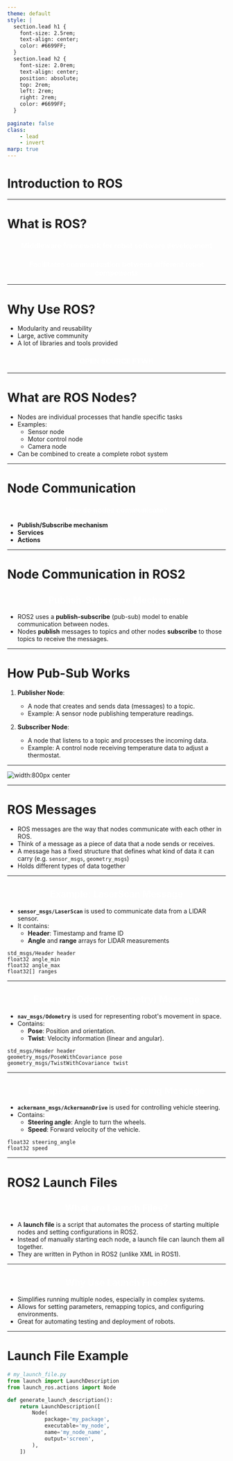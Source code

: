 ```yaml
---
theme: default
style: |
  section.lead h1 {
    font-size: 2.5rem;
    text-align: center;
    color: #6699FF;
  }
  section.lead h2 {
    font-size: 2.0rem;
    text-align: center;
    position: absolute;
    top: 2rem;
    left: 2rem;
    right: 2rem;
    color: #6699FF;
  }
    
paginate: false
class: 
    - lead
    - invert
marp: true
---
```

<style scoped>
h2 {
    text-align: center;
    position: unset;
    color: white;
}
</style>

# Introduction to ROS


---
<style scoped>
h3 {
    text-align: center;
    position: unset;
    color: white;
}
</style>

# What is ROS?

### Middleware framework for robot software development
### Facilitates communication between different robot components

---
<style scoped>
h3 {
    text-align: center;
    position: UNSET;
    color: white;
}
</style>
# Why Use ROS?

- Modularity and reusability
- Large, active community
- A lot of libraries and tools provided

### OPEN SOURCE FTW!!

---
<style scoped>
h3 {
    text-align: center;
    position: UNSET;
    color: white;
}
</style>
# What are ROS Nodes?

- Nodes are individual processes that handle specific tasks
- Examples:
  - Sensor node
  - Motor control node
  - Camera node
- Can be combined to create a complete robot system

---
<style scoped>
h3 {
    text-align: center;
    position: UNSET;
    color: white;
}
</style>
# Node Communication
### How do nodes **communicate**?

- **Publish/Subscribe mechanism**
- **Services**
- **Actions**


---
<style scoped>
h2 {
    text-align: center;
    position: UNSET;
    color: white;
}
</style>
# Node Communication in ROS2

## Publish-Subscribe Mechanism

- ROS2 uses a **publish-subscribe** (pub-sub) model to enable communication between nodes.
- Nodes **publish** messages to topics and other nodes **subscribe** to those topics to receive the messages.

---

# How Pub-Sub Works

1. **Publisher Node**: 
   - A node that creates and sends data (messages) to a topic.
   - Example: A sensor node publishing temperature readings.

2. **Subscriber Node**:
   - A node that listens to a topic and processes the incoming data.
   - Example: A control node receiving temperature data to adjust a thermostat.

---
<style>
img[alt~="center"] {
  display: block;
  margin: 0 auto;
}
</style>

![width:800px center](multi_pub_sub.gif)

---
# ROS Messages

- ROS messages are the way that nodes communicate with each other in ROS.
- Think of a message as a piece of data that a node sends or receives.
- A message has a fixed structure that defines what kind of data it can carry (e.g. `sensor_msgs`, `geometry_msgs`)
- Holds different types of data together
---

## Example: LaserScan Message

- **`sensor_msgs/LaserScan`** is used to communicate data from a LIDAR sensor.
- It contains:
  - **Header**: Timestamp and frame ID
  - **Angle** and **range** arrays for LIDAR measurements

```plaintext
std_msgs/Header header
float32 angle_min
float32 angle_max
float32[] ranges
```
---
## Example: Odom (Odometry) Message

- **`nav_msgs/Odometry`** is used for representing robot's movement in space.
- Contains:
  - **Pose**: Position and orientation.
  - **Twist**: Velocity information (linear and angular).

```plaintext
std_msgs/Header header
geometry_msgs/PoseWithCovariance pose
geometry_msgs/TwistWithCovariance twist
```
---
## Example: Ackermann Steering Message

- **`ackermann_msgs/AckermannDrive`** is used for controlling vehicle steering.
- Contains:
  - **Steering angle**: Angle to turn the wheels.
  - **Speed**: Forward velocity of the vehicle.

```plaintext
float32 steering_angle
float32 speed
```


<!-- # ROS Workspaces

 ### A workspace is a collection of ROS2 packages and nodes for a specific project.
- It contains important directories:
  - **`src`**: Source code for packages
  - **`build`**: Compiled binaries
  - **`install`**: Development environment setup
- **Remember** to source the installation workspace to have the packages in that workspace available to you  **`source ./install/local_setup.bash`**


---
## Python Workspace
```
ros_ws/
├── build/
│   └── ...
├── install/
│   └── ...
├── log/
│   └── ...
└── src/
    └── my_package/
        ├── package.xml
        ├── resource/my_package
        ├── setup.cfg
        ├── setup.py
        └── my_package/
            └── node.py
```
---
# ROS Packages

### A ROS package is the basic building block of ROS projects.
It contains:
- Nodes
- Message and service definitions
- Launch files
- Metadata files like CMakeLists.txt and package.xml

**Makes it easier to share code with others**
 -->

---

<style scoped>
h2 {
    text-align: center;
    position: UNSET;
    color: white;
}
</style>
# ROS2 Launch Files

## What are Launch Files?

- A **launch file** is a script that automates the process of starting multiple nodes and setting configurations in ROS2.
- Instead of manually starting each node, a launch file can launch them all together.
- They are written in Python in ROS2 (unlike XML in ROS1).

---

## Why Use Launch Files?

- Simplifies running multiple nodes, especially in complex systems.
- Allows for setting parameters, remapping topics, and configuring environments.
- Great for automating testing and deployment of robots.

---
# Launch File Example

```python
# my_launch_file.py
from launch import LaunchDescription
from launch_ros.actions import Node

def generate_launch_description():
    return LaunchDescription([
        Node(
            package='my_package',
            executable='my_node',
            name='my_node_name',
            output='screen',
        ),
    ])
```
<!-- ## Creating a Workspace

1. Create the workspace directory and the `src` folder:
   ```bash
   mkdir -p ~/ros2_ws/src
   cd ~/ros2_ws/ -->
